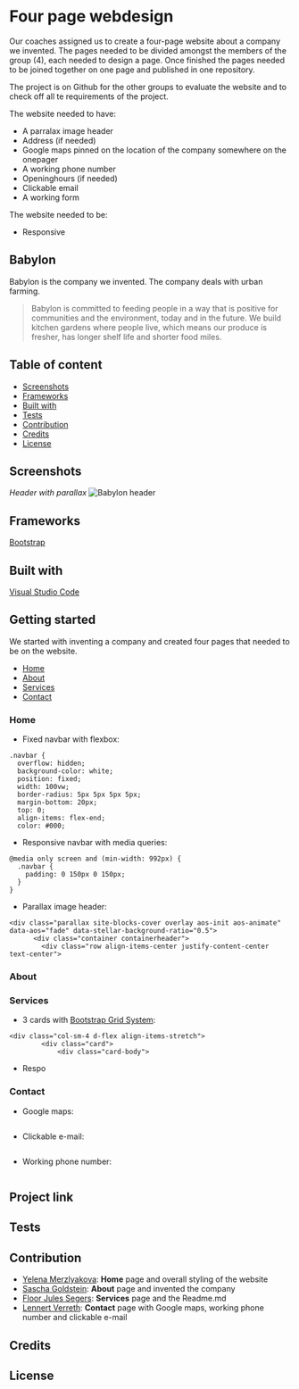 # Four page webdesign
Our coaches assigned us to create a four-page website about a company we invented. The pages needed to be divided amongst the members of the group (4), each needed to design a page. Once finished the pages needed to be joined together on one page and published in one repository.

The project is on Github for the other groups to evaluate the website and to check off all te requirements of the project.

The website needed to have:
- A parralax image header
- Address (if needed)
- Google maps pinned on the location of the company somewhere on the onepager
- A working phone number
- Openinghours (if needed)
- Clickable email
- A working form

The website needed to be: 
- Responsive

## Babylon
Babylon is the company we invented. The company deals with urban farming.

> Babylon is committed to feeding people in a way that is positive for communities and the environment, today and in the future. We build kitchen gardens where people live, which means our produce is fresher, has longer shelf life and shorter food miles.



## Table of content
* [Screenshots](#screenshots)
* [Frameworks](#frameworks)
* [Built with](#built-with)
* [Tests](#tests)
* [Contribution](#contribution)
* [Credits](#credits)
* [License](#license)


## Screenshots

*Header with parallax*
![Babylon header](https://user-images.githubusercontent.com/49682756/57764882-a0a12280-7704-11e9-9154-d7a8d72cf26b.png)





## Frameworks
[Bootstrap](https://getbootstrap.com)

## Built with
[Visual Studio Code](https://code.visualstudio.com/)

## Getting started

We started with inventing a company and created four pages that needed to be on the website. 
* [Home](###home)
* [About](###about)
* [Services](###services)
* [Contact](###contact)

### Home 
- Fixed navbar with flexbox:

```
.navbar {
  overflow: hidden;
  background-color: white;
  position: fixed;
  width: 100vw;
  border-radius: 5px 5px 5px 5px;
  margin-bottom: 20px;
  top: 0;
  align-items: flex-end;
  color: #000;
  ```

- Responsive navbar with media queries:
```
@media only screen and (min-width: 992px) {
  .navbar {
    padding: 0 150px 0 150px;
  }
}
```

- Parallax image header:

```
<div class="parallax site-blocks-cover overlay aos-init aos-animate" data-aos="fade" data-stellar-background-ratio="0.5">
      <div class="container containerheader">
        <div class="row align-items-center justify-content-center text-center">
```

### About

### Services

- 3 cards with [Bootstrap Grid System](https://getbootstrap.com/docs/4.0/layout/grid/):

```
<div class="col-sm-4 d-flex align-items-stretch">
        <div class="card">
            <div class="card-body">

```

- Respo

### Contact
- Google maps:
```

```

- Clickable e-mail:
```

```

- Working phone number:
```

```



## Project link


## Tests

## Contribution
* [Yelena Merzlyakova](https://github.com/YelenaMerzlyakova): **Home** page and overall styling of the website
* [Sascha Goldstein](https://github.com/SaschaGoldstein):  **About** page and invented the company
* [Floor Jules Segers](https://github.com/FloorJulesSegers): **Services** page and the Readme.md
* [Lennert Verreth](https://github.com/LennertVerreth): **Contact** page with Google maps, working phone number and clickable e-mail

## Credits

## License
